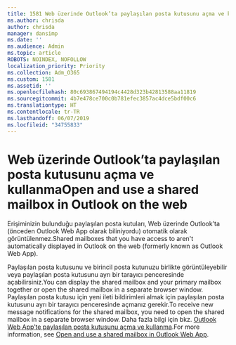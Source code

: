 ```yaml
---
title: 1581 Web üzerinde Outlook’ta paylaşılan posta kutusunu açma ve kullanma
ms.author: chrisda
author: chrisda
manager: dansimp
ms.date: ''
ms.audience: Admin
ms.topic: article
ROBOTS: NOINDEX, NOFOLLOW
localization_priority: Priority
ms.collection: Adm_O365
ms.custom: 1581
ms.assetid: ''
ms.openlocfilehash: 80c693867494194c4428d323b42813588aa11819
ms.sourcegitcommit: 4b7e478ce700c0b781efec3857ac4dce5bdf00c6
ms.translationtype: HT
ms.contentlocale: tr-TR
ms.lasthandoff: 06/07/2019
ms.locfileid: "34755833"
---
```

# <a name="open-and-use-a-shared-mailbox-in-outlook-on-the-web"></a><span data-ttu-id="c2655-102">Web üzerinde Outlook’ta paylaşılan posta kutusunu açma ve kullanma</span><span class="sxs-lookup"><span data-stu-id="c2655-102">Open and use a shared mailbox in Outlook on the web</span></span>

<span data-ttu-id="c2655-103">Erişiminizin bulunduğu paylaşılan posta kutuları, Web üzerinde Outlook’ta (önceden Outlook Web App olarak biliniyordu) otomatik olarak görüntülenmez.</span><span class="sxs-lookup"><span data-stu-id="c2655-103">Shared mailboxes that you have access to aren't automatically displayed in Outlook on the web (formerly known as Outlook Web App).</span></span>

<span data-ttu-id="c2655-104">Paylaşılan posta kutusunu ve birincil posta kutunuzu birlikte görüntüleyebilir veya paylaşılan posta kutusunu ayrı bir tarayıcı penceresinde açabilirsiniz.</span><span class="sxs-lookup"><span data-stu-id="c2655-104">You can display the shared mailbox and your primary mailbox together or open the shared mailbox in a separate browser window.</span></span> <span data-ttu-id="c2655-105">Paylaşılan posta kutusu için yeni ileti bildirimleri almak için paylaşılan posta kutusunu ayrı bir tarayıcı penceresinde açmanız gerekir.</span><span class="sxs-lookup"><span data-stu-id="c2655-105">To receive new message notifications for the shared mailbox, you need to open the shared mailbox in a separate browser window.</span></span> <span data-ttu-id="c2655-106">Daha fazla bilgi için bkz. [Outlook Web App’te paylaşılan posta kutusunu açma ve kullanma](https://support.office.com/article/BC127866-42BE-4DE7-92AE-1EF2F787FD5C).</span><span class="sxs-lookup"><span data-stu-id="c2655-106">For more information, see [Open and use a shared mailbox in Outlook Web App](https://support.office.com/article/BC127866-42BE-4DE7-92AE-1EF2F787FD5C).</span></span>
